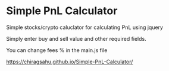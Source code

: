 # Simple PnL Calculator
 Simple stocks/crypto caluclator for calculating PnL using jquery

Simply enter buy and sell value and other required fields.

You can change fees % in the main.js file

https://chiragsahu.github.io/Simple-PnL-Calculator/
